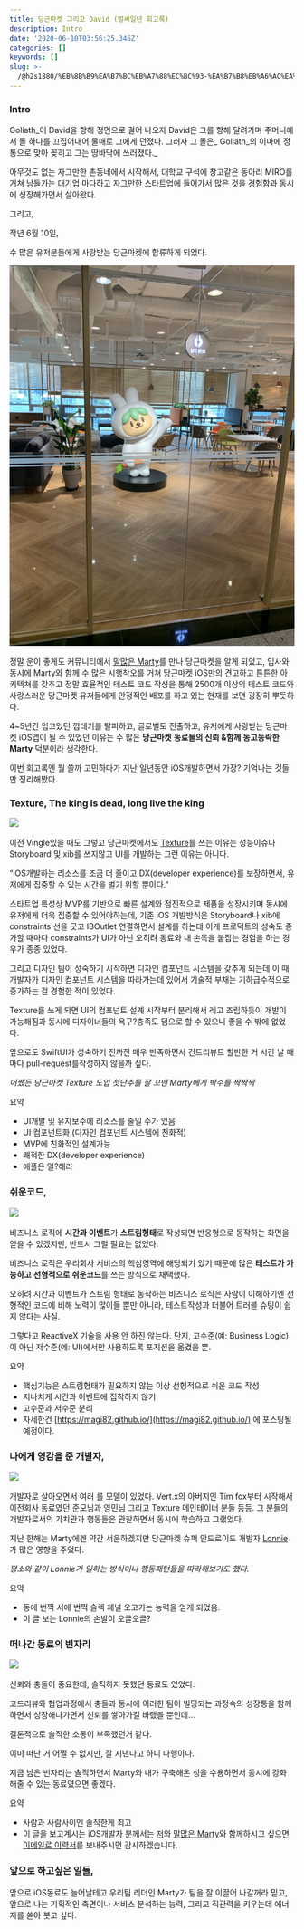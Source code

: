 ```yaml
---
title: 당근마켓 그리고 David (벌써일년 회고록)
description: Intro
date: '2020-06-10T03:56:25.346Z'
categories: []
keywords: []
slug: >-
  /@h2s1880/%EB%8B%B9%EA%B7%BC%EB%A7%88%EC%BC%93-%EA%B7%B8%EB%A6%AC%EA%B3%A0-david-%EB%B2%8C%EC%8D%A8%EC%9D%BC%EB%85%84-%ED%9A%8C%EA%B3%A0%EB%A1%9D-68c92146bed2
---
```


### Intro

Goliath_이 David을 향해 정면으로 걸어 나오자 David은 그를 향해 달려가며 주머니에서 돌 하나를 끄집어내어 물매로 그에게 던졌다. 그러자 그 돌은_ Goliath_의 이마에 정통으로 맞아 꽂히고 그는 땅바닥에 쓰러졌다._

아무것도 없는 자그만한 촌동네에서 시작해서, 대학교 구석에 창고같은 동아리 MIRO를 거쳐 남들가는 대기업 마다하고 자그만한 스타트업에 들어가서 많은 것을 경험함과 동시에 성장해가면서 살아왔다.

그리고,

작년 6월 10일,

수 많은 유저분들에게 사랑받는 당근마켓에 합류하게 되었다.

![](/images/blog/1__RW__Nku84GlSiJAWc1FRMiQ.png)

정말 운이 좋게도 커뮤니티에서 [말많은 Marty](https://github.com/magi82)를 만나 당근마켓을 알게 되었고, 입사와 동시에 Marty와 함께 수 많은 시행착오를 거쳐 당근마켓 iOS만의 견고하고 튼튼한 아키텍쳐를 갖추고 정말 효율적인 테스트 코드 작성을 통해 2500개 이상의 테스트 코드와 사랑스러운 당근마켓 유저들에게 안정적인 배포를 하고 있는 현재를 보면 굉장히 뿌듯하다.

4~5년간 입고있던 껍데기를 탈피하고, 글로벌도 진출하고, 유저에게 사랑받는 당근마켓 iOS앱이 될 수 있었던 이유는 수 많은 **당근마켓** **동료들의 신뢰 &함께 동고동락한 Marty** 덕분이라 생각한다.

이번 회고록엔 뭘 쓸까 고민하다가 지난 일년동안 iOS개발하면서 가장? 기억나는 것들만 정리해봤다.

### Texture, The king is dead, long live the king

![](/images/blog/0__758P7S__ic959P71I.jpg)

이전 Vingle있을 때도 그렇고 당근마켓에서도 [Texture](https://texture-kr.gitbook.io/wiki/)를 쓰는 이유는 성능이슈나 Storyboard 및 xib를 쓰지않고 UI를 개발하는 그런 이유는 아니다.

“iOS개발하는 리소스를 조금 더 줄이고 DX(developer experience)를 보장하면서, 유저에게 집중할 수 있는 시간을 벌기 위할 뿐이다."

스타트업 특성상 MVP를 기반으로 빠른 설계와 점진적으로 제품을 성장시키며 동시에 유저에게 더욱 집중할 수 있어야하는데, 기존 iOS 개발방식은 Storyboard나 xib에 constraints 선을 긋고 IBOutlet 연결하면서 설계를 하는데 이게 프로덕트의 성숙도 증가할 때마다 constraints가 UI가 아닌 오히려 동료와 내 손목을 붙잡는 경험을 하는 경우가 종종 있었다.

그리고 디자인 팀이 성숙하기 시작하면 디자인 컴포넌트 시스템을 갖추게 되는데 이 때 개발자가 디자인 컴포넌트 시스템을 따라가는데 있어서 기술적 부채는 기하급수적으로 증가하는 걸 경험한 적이 있었다.

Texture를 쓰게 되면 UI의 컴포넌트 설계 시작부터 분리해서 레고 조립하듯이 개발이 가능해짐과 동시에 디자이너들의 욕구?충족도 덤으로 할 수 있으니 좋을 수 밖에 없었다.

앞으로도 SwiftUI가 성숙하기 전까진 매우 만족하면서 컨트리뷰트 할만한 거 시간 날 때마다 pull-request를작성하지 않을까 싶다.

_어쨌든 당근마켓 Texture 도입 첫단추를 잘 꼬맨 Marty에게 박수를 짝짝짝_

요약

*   UI개발 및 유지보수에 리소스를 줄일 수가 있음
*   UI 컴포넌트화 (디자인 컴포넌트 시스템에 친화적)
*   MVP에 친화적인 설계가능
*   쾌적한 DX(developer experience)
*   애플은 일?해라

### 쉬운코드,

![](/images/blog/1__qXdVmdp3z__z9it__VU6XNBQ.png)

비즈니스 로직에 **시간과 이벤트**가 **스트림형태**로 작성되면 반응형으로 동작하는 화면을 얻을 수 있겠지만, 반드시 그럴 필요는 없었다.

비즈니스 로직은 우리회사 서비스의 핵심영역에 해당되기 있기 때문에 많은 **테스트가 가능하고** **선형적으로 쉬운코드**를 쓰는 방식으로 채택했다.

오히려 시간과 이벤트가 스트림 형태로 동작하는 비즈니스 로직은 사람이 이해하기엔 선형적인 코드에 비해 노력이 많이들 뿐만 아니라, 테스트작성과 더불어 트러블 슈팅이 쉽지 않다는 사실.

그렇다고 ReactiveX 기술을 사용 안 하진 않는다. 단지, 고수준(예: Business Logic)이 아닌 저수준(예: UI)에서만 사용하도록 포지션을 옮겼을 뿐.

요약

*   핵심기능은 스트림형태가 필요하지 않는 이상 선형적으로 쉬운 코드 작성
*   지나치게 시간과 이벤트에 집착하지 않기
*   고수준과 저수준 분리
*   자세한건 [https://magi82.github.io/](https://magi82.github.io/) 에 포스팅될 예정이다.

### 나에게 영감을 준 개발자,

![](/images/blog/0__bKY7tjg__Bja6tSdE.png)

개발자로 살아오면서 여러 롤 모델이 있었다. Vert.x의 아버지인 Tim fox부터 시작해서 이전회사 동료였던 준모님과 영민님 그리고 Texture 메인테이너 분들 등등. 그 분들의 개발자로서의 가치관과 행동들은 관찰하면서 동시에 학습하고 그랬었다.

지난 한해는 Marty에겐 약간 서운하겠지만 당근마켓 슈퍼 안드로이드 개발자 [Lonnie](https://medium.com/@jungil.han/%EA%B4%9C%EC%B0%AE%EC%9D%80-%EA%B0%9C%EB%B0%9C%EC%9E%90-%EB%90%98%EA%B8%B0-%ED%81%B4%EB%A6%B0-%EC%BD%94%EB%8D%94%EB%A5%BC-%EC%9D%BD%EA%B3%A0-c8bcf91c2c76)가 많은 영향을 주었다.

_평소와 같이 Lonnie가 일하는 방식이나 행동패턴들을 따라해보기도 했다._

요약

*   동에 번쩍 서에 번쩍 슬렉 체널 오고가는 능력을 얻게 되었음.
*   이 글 보는 Lonnie의 손발이 오글오글?

### 떠나간 동료의 빈자리

![](/images/blog/0__ZiNyuMya9RwmXWDt.jpg)

신뢰와 충돌이 중요한데, 솔직하지 못했던 동료도 있었다.

코드리뷰와 협업과정에서 충돌과 동시에 이러한 팀이 빌딩되는 과정속의 성장통을 함께 하면서 성장해나가면서 신뢰를 쌓아가길 바랬을 뿐인데…

결론적으로 솔직한 소통이 부족했던거 같다.

이미 떠난 거 어쩔 수 없지만, 잘 지낸다고 하니 다행이다.

지금 남은 빈자리는 솔직하면서 Marty와 내가 구축해온 성을 수용하면서 동시에 강화 해줄 수 있는 동료였으면 좋겠다.

요약

*   사람과 사람사이엔 솔직한게 최고
*   이 글을 보고계시는 iOS개발자 분께서는 [저](https://github.com/GeekTree0101)와 [말많은 Marty](https://github.com/magi82)와 함께하시고 싶으면 [이메일로 이력서](https://www.notion.so/daangn/2c789a2c7b1a4cfca40b11afba678315)를 보내주시면 감사하겠습니다.

### 앞으로 하고싶은 일들,

앞으로 iOS동료도 늘어날테고 우리팀 리더인 Marty가 팀을 잘 이끌어 나갈꺼라 믿고, 앞으로 나는 기획적인 측면이나 서비스 분석하는 능력, 그리고 직관력을 키우는데 에너지를 쏟아 붓고 싶다.
